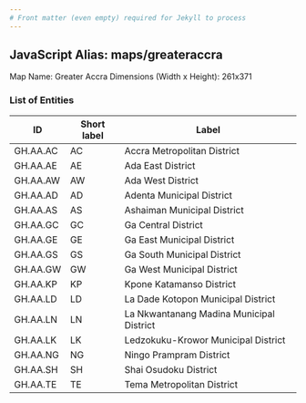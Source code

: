 ```yaml
---
# Front matter (even empty) required for Jekyll to process
---
```


## JavaScript Alias: maps/greateraccra

Map Name: Greater Accra
Dimensions (Width x Height): 261x371

### List of Entities

| ID       | Short label | Label                                    |
| -------- | ----------- | ---------------------------------------- |
| GH.AA.AC | AC          | Accra Metropolitan District              |
| GH.AA.AE | AE          | Ada East District                        |
| GH.AA.AW | AW          | Ada West District                        |
| GH.AA.AD | AD          | Adenta Municipal District                |
| GH.AA.AS | AS          | Ashaiman Municipal District              |
| GH.AA.GC | GC          | Ga Central District                      |
| GH.AA.GE | GE          | Ga East Municipal District               |
| GH.AA.GS | GS          | Ga South Municipal District              |
| GH.AA.GW | GW          | Ga West Municipal District               |
| GH.AA.KP | KP          | Kpone Katamanso District                 |
| GH.AA.LD | LD          | La Dade Kotopon Municipal District       |
| GH.AA.LN | LN          | La Nkwantanang Madina Municipal District |
| GH.AA.LK | LK          | Ledzokuku-Krowor Municipal District      |
| GH.AA.NG | NG          | Ningo Prampram District                  |
| GH.AA.SH | SH          | Shai Osudoku District                    |
| GH.AA.TE | TE          | Tema Metropolitan District               |

